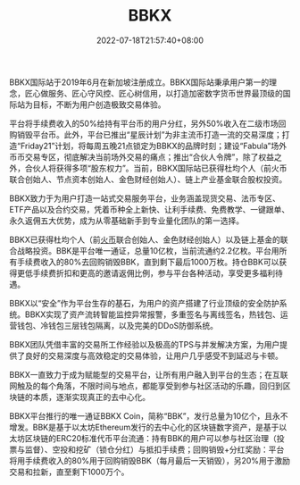﻿---
weight: 
title: "BBKX"
description: "BBKX国际站于2019年6月在新加坡注册成立。BBKX国际站秉承用户第一的理念，匠心做服务、匠心守风控、匠心树信用，以打造加密数字货币世界最顶级的国际站为目标，不断为用户创造极致交易体验。"
date: 2022-07-18T21:57:40+08:00
lastmod: 2022-07-18T16:45:40+08:00
draft: false
authors: ["qianxun"]
featuredImage: "bbkx.webp"
link: "https://www.heqi.cn/ex/5468.html"
tags: ["交易所","BBKX"]
categories: ["navigation"]
navigation: ["交易所"]
lightgallery: true
toc: true
pinned: false
recommend: false
recommend1: false
---
BBKX国际站于2019年6月在新加坡注册成立。BBKX国际站秉承用户第一的理念，匠心做服务、匠心守风控、匠心树信用，以打造加密数字货币世界最顶级的国际站为目标，不断为用户创造极致交易体验。

平台将手续费收入的50%给持有平台币的用户分红，另外50%收入在二级市场回购销毁平台币。此外，平台已推出“星辰计划”为非主流币打造一流的交易深度；打造“Friday21”计划，将每周五晚21点锁定为BBKX的品牌时刻；建设“Fabula”场外币币交易专区，彻底解决当前场外交易的痛点；推出“合伙人令牌”，除了权益之外，合伙人将获得多项“股东权力”。当前，BBKX国际站已获得杜均个人（前火币联合创始人、节点资本创始人、金色财经创始人）、链上产业基金联合股权投资。

BBKX致力于为用户打造一站式交易服务平台，业务涵盖现货交易、法币专区、ETF产品以及合约交易，凭着币种全上新快、让利手续费、免费教学、一键跟单、永久返佣五大优势，成为从零基础新手到专业量化团队的第一选择。

BBKX已获得杜均个人（前[火币](https://www.heqi.cn/ex/tags/huobi/)联合创始人、金色财经创始人）以及链上基金的联合战略投资。BBK是平台唯一通证，总量10亿枚，当前流通约2.2亿枚。平台用所有手续费收入的80%去回购销毁BBK，直到剩下最后1000万枚。持仓BBK可以获得更低手续费折扣和更高的邀请返佣比例，参与平台各种活动，享受更多福利待遇。

BBKX以“安全”作为平台生存的基石，为用户的资产搭建了行业顶级的安全防护系统。BBKX实现了资产流转智能监控异常报警，多重签名与离线签名，热钱包、运营钱包、冷钱包三层钱包隔离，以及完美的DDoS防御系统。

BBKX团队凭借丰富的交易所工作经验以及极高的TPS与并发解决方案，为用户提供了良好的交易深度与高效稳定的交易体验，让用户几乎感受不到延迟与卡顿。

BBKX一直致力于成为赋能型的交易平台，让所有用户融入到平台的生态；在互联网触及的每个角落，不限时间与地点，都能享受到参与社区活动的乐趣，回归到区块链的本质，逐渐实现真正的去中心化。

BBKX平台推行的唯一通证BBKX Coin，简称“BBK”，发行总量为10亿个，且永不增发。BBK是基于以太坊Ethereum发行的去中心化的区块链数字资产，是基于以太坊区块链的ERC20标准代币平台流通：持有BBK的用户可以参与社区治理（投票与监督）、空投和挖矿（锁仓分红）与抵扣手续费；回购销毁+分红奖励：平台将用手续费收入的80%用于回购销毁BBK（每月最后一天销毁），另20%用于激励交易和拉新，直至剩下1000万个。



